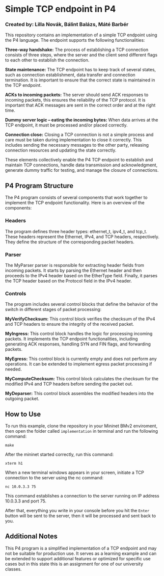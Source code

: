 # Simple TCP endpoint in P4

### Created by: Lilla Novák, Bálint Balázs, Máté Barbér

This repository contains an implementation of a simple TCP endpoint using the P4 language. The endpoint supports the following functionalities:

**Three-way handshake:** The process of establishing a TCP connection consists of three steps, where the server and the client send different flags to each other to establish the connection.

**State maintenance:** The TCP endpoint has to keep track of several states, such as connection establishment, data transfer and connection termination. It is important to ensure that the correct state is maintained in the TCP endpoint.

**ACKs to incoming packets:** The server should send ACK responses to incoming packets, this ensures the reliability of the TCP protocol. It is important that ACK messages are sent in the correct order and at the right time.

**Dummy server logic – eating the incoming bytes:** When data arrives at the TCP endpoint, it must be processed and/or placed correctly.

**Connection close:** Closing a TCP connection is not a simple process and care must be taken during implementation to close it correctly. This includes sending the necessary messages to the other party, releasing connection resources and updating the state correctly.

These elements collectively enable the P4 TCP endpoint to establish and maintain TCP connections, handle data transmission and acknowledgment, generate dummy traffic for testing, and manage the closure of connections.

## P4 Program Structure

The P4 program consists of several components that work together to implement the TCP endpoint functionality. Here is an overview of the components:

### Headers

The program defines three header types: ethernet_t, ipv4_t, and tcp_t. These headers represent the Ethernet, IPv4, and TCP headers, respectively. They define the structure of the corresponding packet headers.

### Parser

The MyParser parser is responsible for extracting header fields from incoming packets. It starts by parsing the Ethernet header and then proceeds to the IPv4 header based on the EtherType field. Finally, it parses the TCP header based on the Protocol field in the IPv4 header.

### Controls

The program includes several control blocks that define the behavior of the switch in different stages of packet processing:

**MyVerifyChecksum:** This control block verifies the checksum of the IPv4 and TCP headers to ensure the integrity of the received packet.

**MyIngress:** This control block handles the logic for processing incoming packets. It implements the TCP endpoint functionalities, including generating ACK responses, handling SYN and FIN flags, and forwarding packets.

**MyEgress:** This control block is currently empty and does not perform any operations. It can be extended to implement egress packet processing if needed.

**MyComputeChecksum:** This control block calculates the checksum for the modified IPv4 and TCP headers before sending the packet out.

**MyDeparser:** This control block assembles the modified headers into the outgoing packet.

## How to Use

To run this example, clone the repository in your Mininet BMv2 enviroment, then open the folder called `implementation` in terminal and run the following command:

```
make
```

After the mininet started correctly, run this command:

```
xterm h1
```

When a new terminal windows appears in your screen, initiate a TCP connection to the server using the nc command:

```
nc 10.0.3.3 75
```

This command establishes a connection to the server running on IP address 10.0.3.3 and port 75.

After that, everything you write in your console before you hit the `Enter` button will be sent to the server, then it will be processed and sent back to you.

## Additional Notes

This P4 program is a simplified implementation of a TCP endpoint and may not be suitable for production use. It serves as a learning example and can be extended to support additional features or optimized for specific use cases but in this state this is an assignment for one of our university classes.
